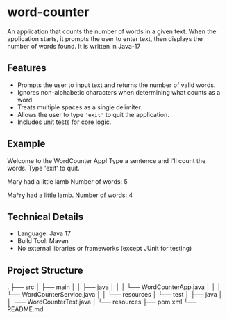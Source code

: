 # word-counter

An application that counts the number of words in a given text.
When the application starts, it prompts the user to enter text, then displays the number of words found.
It is written in Java-17



## Features

- Prompts the user to input text and returns the number of valid words.
- Ignores non-alphabetic characters when determining what counts as a word.
- Treats multiple spaces as a single delimiter.
- Allows the user to type `'exit'` to quit the application.
- Includes unit tests for core logic.

## Example

Welcome to the WordCounter App!
Type a sentence and I'll count the words.
Type 'exit' to quit.

Mary had a little lamb
Number of words: 5

Ma*ry had a little lamb.
Number of words: 4

## Technical Details

- Language: Java 17
- Build Tool: Maven
- No external libraries or frameworks (except JUnit for testing)

## Project Structure

.
├── src
│   ├── main
│   │   ├── java
│   │   │   └── WordCounterApp.java
│   │   │   └── WordCounterService.java
│   │   └── resources
│   └── test
│       ├── java
│       │   └── WordCounterTest.java
│       └── resources
├── pom.xml
└── README.md

